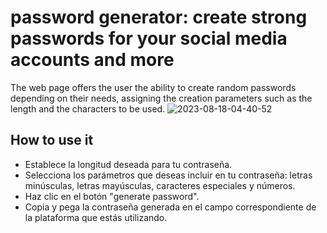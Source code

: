 # password generator: create strong passwords for your social media accounts and more
The web page offers the user the ability to create random passwords depending on their needs, assigning the creation parameters such as the length and the characters to be used.
![2023-08-18-04-40-52](https://github.com/angelllinas/passwordgenerator/assets/65524105/88ec5d8a-5a6e-48c2-bf90-3ca9502437d3)
## How to use it
* Establece la longitud deseada para tu contraseña.
* Selecciona los parámetros que deseas incluir en tu contraseña: letras minúsculas, letras mayúsculas, caracteres especiales y números.
* Haz clic en el botón "generate password".
* Copia y pega la contraseña generada en el campo correspondiente de la plataforma que estás utilizando.

